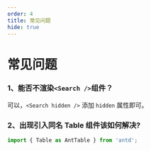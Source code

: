 ```yaml
---
order: 4
title: 常见问题
hide: true
---
```


# 常见问题

### 1、能否不渲染`<Search />`组件？

可以，`<Search hidden />` 添加 `hidden` 属性即可。

### 2、出现引入同名 Table 组件该如何解决?

```js
import { Table as AntTable } from 'antd';
```
